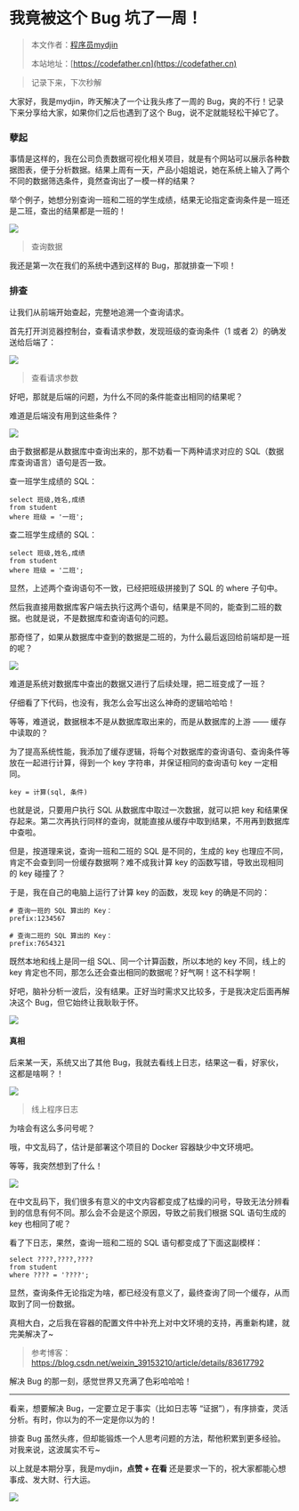 # 我竟被这个 Bug 坑了一周！

> 本文作者：[程序员mydjin](https://yuyuanweb.feishu.cn/wiki/Abldw5WkjidySxkKxU2cQdAtnah)
>
> 本站地址：[https://codefather.cn](https://codefather.cn)

> 记录下来，下次秒解

大家好，我是mydjin，昨天解决了一个让我头疼了一周的 Bug，爽的不行！记录下来分享给大家，如果你们之后也遇到了这个 Bug，说不定就能轻松干掉它了。

### 孽起

事情是这样的，我在公司负责数据可视化相关项目，就是有个网站可以展示各种数据图表，便于分析数据。结果上周有一天，产品小姐姐说，她在系统上输入了两个不同的数据筛选条件，竟然查询出了一模一样的结果？

举个例子，她想分别查询一班和二班的学生成绩，结果无论指定查询条件是一班还是二班，查出的结果都是一班的！

![](https://pic.yupi.icu/5563/202311072029653.png)

> 查询数据

我还是第一次在我们的系统中遇到这样的 Bug，那就排查一下呗！

### 排查

让我们从前端开始查起，完整地追溯一个查询请求。

首先打开浏览器控制台，查看请求参数，发现班级的查询条件（1 或者 2）的确发送给后端了：

![](https://pic.yupi.icu/5563/202311072029366.png)

> 查看请求参数

好吧，那就是后端的问题，为什么不同的条件能查出相同的结果呢？

难道是后端没有用到这些条件？

![](https://pic.yupi.icu/5563/202311072029655.png)

由于数据都是从数据库中查询出来的，那不妨看一下两种请求对应的 SQL（数据库查询语言）语句是否一致。

查一班学生成绩的 SQL：

```
select 班级,姓名,成绩 
from student
where 班级 = '一班';
```

查二班学生成绩的 SQL：

```
select 班级,姓名,成绩 
from student
where 班级 = '二班';
```

显然，上述两个查询语句不一致，已经把班级拼接到了 SQL 的 where 子句中。

然后我直接用数据库客户端去执行这两个语句，结果是不同的，能查到二班的数据。也就是说，不是数据库和查询语句的问题。

那奇怪了，如果从数据库中查到的数据是二班的，为什么最后返回给前端却是一班的呢？

![](https://pic.yupi.icu/5563/202311072029966.png)

难道是系统对数据库中查出的数据又进行了后续处理，把二班变成了一班？

仔细看了下代码，也没有，我怎么会写出这么神奇的逻辑哈哈哈！

等等，难道说，数据根本不是从数据库取出来的，而是从数据库的上游 —— 缓存中读取的？

为了提高系统性能，我添加了缓存逻辑，将每个对数据库的查询语句、查询条件等放在一起进行计算，得到一个 key 字符串，并保证相同的查询语句 key 一定相同。

```
key = 计算(sql, 条件)
```

也就是说，只要用户执行 SQL 从数据库中取过一次数据，就可以把 key 和结果保存起来。第二次再执行同样的查询，就能直接从缓存中取到结果，不用再到数据库中查啦。

但是，按道理来说，查询一班和二班的 SQL 是不同的，生成的 key 也理应不同，肯定不会查到同一份缓存数据啊？难不成我计算 key 的函数写错，导致出现相同的 key 碰撞了？

于是，我在自己的电脑上运行了计算 key 的函数，发现 key 的确是不同的：

```
# 查询一班的 SQL 算出的 Key：
prefix:1234567

# 查询二班的 SQL 算出的 Key：
prefix:7654321
```

既然本地和线上是同一组 SQL、同一个计算函数，所以本地的 key 不同，线上的 key 肯定也不同，那怎么还会查出相同的数据呢？好气啊！这不科学啊！

好吧，脑补分析一波后，没有结果。正好当时需求又比较多，于是我决定后面再解决这个 Bug，但它始终让我耿耿于怀。

![](https://pic.yupi.icu/5563/202311072029658.png)

#### 真相

后来某一天，系统又出了其他 Bug，我就去看线上日志，结果这一看，好家伙，这都是啥啊？！

![](https://pic.yupi.icu/5563/202311072029765.png)

> 线上程序日志

为啥会有这么多问号呢？

哦，中文乱码了，估计是部署这个项目的 Docker 容器缺少中文环境吧。

等等，我突然想到了什么！

![](https://pic.yupi.icu/5563/202311072029256.png)

在中文乱码下，我们很多有意义的中文内容都变成了枯燥的问号，导致无法分辨看到的信息有何不同。那么会不会是这个原因，导致之前我们根据 SQL 语句生成的 key 也相同了呢？

看了下日志，果然，查询一班和二班的 SQL 语句都变成了下面这副模样：

```
select ????,????,???? 
from student
where ???? = '????';
```

显然，查询条件无论指定为啥，都已经没有意义了，最终查询了同一个缓存，从而取到了同一份数据。

真相大白，之后我在容器的配置文件中补充上对中文环境的支持，再重新构建，就完美解决了~

> 参考博客：https://blog.csdn.net/weixin_39153210/article/details/83617792

解决 Bug 的那一刻，感觉世界又充满了色彩哈哈哈！



------


看来，想要解决 Bug，一定要立足于事实（比如日志等 “证据”），有序排查，灵活分析。有时，你以为的不一定是你以为的！

排查 Bug 虽然头疼，但却能锻炼一个人思考问题的方法，帮他积累到更多经验。对我来说，这波属实不亏~

以上就是本期分享，我是mydjin，**点赞 + 在看** 还是要求一下的，祝大家都能心想事成、发大财、行大运。

![](https://pic.yupi.icu/5563/202311072029964.png)